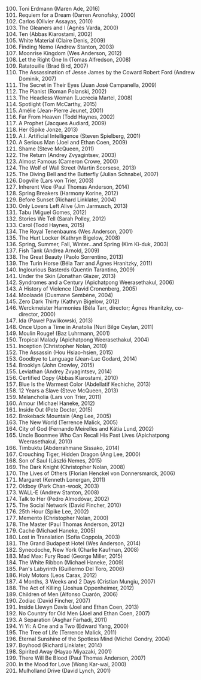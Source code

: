 100. Toni Erdmann (Maren Ade, 2016)
100. Requiem for a Dream (Darren Aronofsky, 2000)
100. Carlos (Olivier Assayas, 2010)
99. The Gleaners and I (Agnès Varda, 2000)
98. Ten (Abbas Kiarostami, 2002)
97. White Material (Claire Denis, 2009)
96. Finding Nemo (Andrew Stanton, 2003)
95. Moonrise Kingdom (Wes Anderson, 2012)
94. Let the Right One In (Tomas Alfredson, 2008)
93. Ratatouille (Brad Bird, 2007)
92. The Assassination of Jesse James by the Coward Robert Ford (Andrew Dominik, 2007)
91. The Secret in Their Eyes (Juan José Campanella, 2009)
90. The Pianist (Roman Polanski, 2002)
89. The Headless Woman (Lucrecia Martel, 2008)
88. Spotlight (Tom McCarthy, 2015)
87. Amélie (Jean-Pierre Jeunet, 2001)
86. Far From Heaven (Todd Haynes, 2002)
85. A Prophet (Jacques Audiard, 2009)
84. Her (Spike Jonze, 2013)
83. A.I. Artificial Intelligence (Steven Spielberg, 2001)
82. A Serious Man (Joel and Ethan Coen, 2009)
81. Shame (Steve McQueen, 2011)
80. The Return (Andrey Zvyagintsev, 2003)
79. Almost Famous (Cameron Crowe, 2000)
78. The Wolf of Wall Street (Martin Scorsese, 2013)
77. The Diving Bell and the Butterfly (Julian Schnabel, 2007)
76. Dogville (Lars von Trier, 2003)
75. Inherent Vice (Paul Thomas Anderson, 2014)
74. Spring Breakers (Harmony Korine, 2012)
73. Before Sunset (Richard Linklater, 2004)
72. Only Lovers Left Alive (Jim Jarmusch, 2013)
71. Tabu (Miguel Gomes, 2012)
70. Stories We Tell (Sarah Polley, 2012)
69. Carol (Todd Haynes, 2015)
68. The Royal Tenenbaums (Wes Anderson, 2001)
67. The Hurt Locker (Kathryn Bigelow, 2008)
66. Spring, Summer, Fall, Winter…and Spring (Kim Ki-duk, 2003)
65. Fish Tank (Andrea Arnold, 2009)
64. The Great Beauty (Paolo Sorrentino, 2013)
63. The Turin Horse (Béla Tarr and Ágnes Hranitzky, 2011)
62. Inglourious Basterds (Quentin Tarantino, 2009)
61. Under the Skin (Jonathan Glazer, 2013)
60. Syndromes and a Century (Apichatpong Weerasethakul, 2006)
59. A History of Violence (David Cronenberg, 2005)
58. Moolaadé (Ousmane Sembène, 2004)
57. Zero Dark Thirty (Kathryn Bigelow, 2012)
56. Werckmeister Harmonies (Béla Tarr, director; Ágnes Hranitzky, co-director, 2000)
55. Ida (Paweł Pawlikowski, 2013)
54. Once Upon a Time in Anatolia (Nuri Bilge Ceylan, 2011)
53. Moulin Rouge! (Baz Luhrmann, 2001)
52. Tropical Malady (Apichatpong Weerasethakul, 2004)
51. Inception (Christopher Nolan, 2010)
50. The Assassin (Hou Hsiao-hsien, 2015)
49. Goodbye to Language (Jean-Luc Godard, 2014)
48. Brooklyn (John Crowley, 2015)
47. Leviathan (Andrey Zvyagintsev, 2014)
46. Certified Copy (Abbas Kiarostami, 2010)
45. Blue Is the Warmest Color (Abdellatif Kechiche, 2013)
44. 12 Years a Slave (Steve McQueen, 2013)
43. Melancholia (Lars von Trier, 2011)
42. Amour (Michael Haneke, 2012)
41. Inside Out (Pete Docter, 2015)
40. Brokeback Mountain (Ang Lee, 2005)
39. The New World (Terrence Malick, 2005)
38. City of God (Fernando Meirelles and Kátia Lund, 2002)
37. Uncle Boonmee Who Can Recall His Past Lives (Apichatpong Weerasethakul, 2010)
36. Timbuktu (Abderrahmane Sissako, 2014)
35. Crouching Tiger, Hidden Dragon (Ang Lee, 2000)
34. Son of Saul (László Nemes, 2015)
33. The Dark Knight (Christopher Nolan, 2008)
32. The Lives of Others (Florian Henckel von Donnersmarck, 2006)
31. Margaret (Kenneth Lonergan, 2011)
30. Oldboy (Park Chan-wook, 2003)
29. WALL-E (Andrew Stanton, 2008)
28. Talk to Her (Pedro Almodóvar, 2002)
27. The Social Network (David Fincher, 2010)
26. 25th Hour (Spike Lee, 2002)
25. ​Memento (Christopher Nolan, 2000)
24. The Master (Paul Thomas Anderson, 2012)
23. Caché (Michael Haneke, 2005)
22. Lost in Translation (Sofia Coppola, 2003)
21. The Grand Budapest Hotel (Wes Anderson, 2014)
20. Synecdoche, New York (Charlie Kaufman, 2008)
19. Mad Max: Fury Road (George Miller, 2015)
18. The White Ribbon (Michael Haneke, 2009)
17. Pan's Labyrinth (Guillermo Del Toro, 2006)
16. Holy Motors (Leos Carax, 2012)
15. 4 Months, 3 Weeks and 2 Days (Cristian Mungiu, 2007)
14. The Act of Killing (Joshua Oppenheimer, 2012)
13. Children of Men (Alfonso Cuarón, 2006)
12. Zodiac (David Fincher, 2007)
11. Inside Llewyn Davis (Joel and Ethan Coen, 2013)
10. No Country for Old Men (Joel and Ethan Coen, 2007)
9. A Separation (Asghar Farhadi, 2011)
8. Yi Yi: A One and a Two (Edward Yang, 2000)
7. The Tree of Life (Terrence Malick, 2011)
6. Eternal Sunshine of the Spotless Mind (Michel Gondry, 2004)
5. Boyhood (Richard Linklater, 2014)
4. Spirited Away (Hayao Miyazaki, 2001)
3. There Will Be Blood (Paul Thomas Anderson, 2007)
2. In the Mood for Love (Wong Kar-wai, 2000)
1. Mulholland Drive (David Lynch, 2001)
